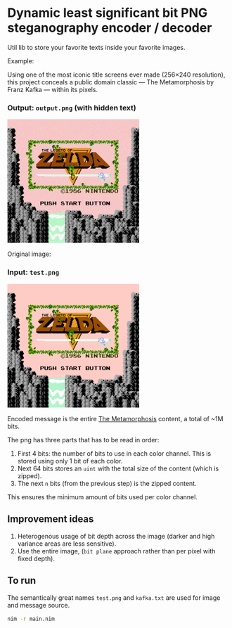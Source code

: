 # Dynamic least significant bit PNG steganography encoder / decoder

Util lib to store your favorite texts inside your favorite images.

Example:

Using one of the most iconic title screens ever made (256×240 resolution), this project conceals a public domain classic — The Metamorphosis by Franz Kafka — within its pixels.

### Output: `output.png` (with hidden text)
<img src="output.png" width="300" alt="Output image with encoded message">

Original image:
### Input: `test.png`
<img src="test.png" width="300" alt="Input image">

Encoded message is the entire [The Metamorphosis](https://en.wikipedia.org/wiki/The_Metamorphosis) content, a total of ~1M bits.

The png has three parts that has to be read in order:

1. First 4 bits: the number of bits to use in each color channel. This is stored using only 1 bit of each color.
2. Next 64 bits stores an `uint` with the total size of the content (which is zipped).
3. The next `n` bits (from the previous step) is the zipped content.

This ensures the minimum amount of bits used per color channel.

## Improvement ideas

1. Heterogenous usage of bit depth across the image (darker and high variance areas are less sensitive).
2. Use the entire image, (`bit plane` approach rather than per pixel with fixed depth).

## To run

The semantically great names `test.png` and `kafka.txt` are used for image and message source.

```sh
nim -r main.nim
```

